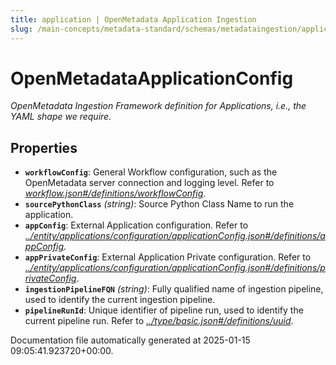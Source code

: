 ```yaml
---
title: application | OpenMetadata Application Ingestion
slug: /main-concepts/metadata-standard/schemas/metadataingestion/application
---
```


# OpenMetadataApplicationConfig

*OpenMetadata Ingestion Framework definition for Applications, i.e., the YAML shape we require.*

## Properties

- **`workflowConfig`**: General Workflow configuration, such as the OpenMetadata server connection and logging level. Refer to *[workflow.json#/definitions/workflowConfig](#rkflow.json#/definitions/workflowConfig)*.
- **`sourcePythonClass`** *(string)*: Source Python Class Name to run the application.
- **`appConfig`**: External Application configuration. Refer to *[../entity/applications/configuration/applicationConfig.json#/definitions/appConfig](#/entity/applications/configuration/applicationConfig.json#/definitions/appConfig)*.
- **`appPrivateConfig`**: External Application Private configuration. Refer to *[../entity/applications/configuration/applicationConfig.json#/definitions/privateConfig](#/entity/applications/configuration/applicationConfig.json#/definitions/privateConfig)*.
- **`ingestionPipelineFQN`** *(string)*: Fully qualified name of ingestion pipeline, used to identify the current ingestion pipeline.
- **`pipelineRunId`**: Unique identifier of pipeline run, used to identify the current pipeline run. Refer to *[../type/basic.json#/definitions/uuid](#/type/basic.json#/definitions/uuid)*.


Documentation file automatically generated at 2025-01-15 09:05:41.923720+00:00.
